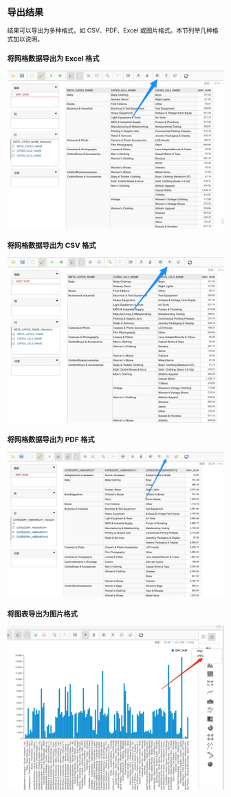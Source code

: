 ## 导出结果

结果可以导出为多种格式，如 CSV、PDF、Excel 或图片格式。本节列举几种格式加以说明。

### 将网格数据导出为 Excel 格式
![导出为 Excel 格式](images/export_to_excel_cn.png)

### 将网格数据导出为 CSV 格式
![导出为 CSV 格式](images/export_to_csv_cn.png)

### 将网格数据导出为 PDF 格式
![导出为 PDF 格式](images/export_table.png)

### 将图表导出为图片格式
![导出为图片格式](images/export_image.png)
